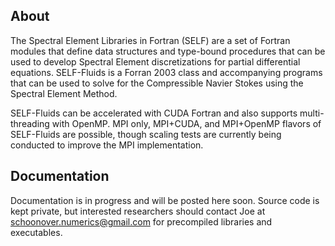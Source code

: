 ## About
 The Spectral Element Libraries in Fortran (SELF) are a set of Fortran modules that define data structures and type-bound procedures that can be used to develop Spectral Element discretizations for partial differential equations. SELF-Fluids is a Forran 2003 class and accompanying programs that can be used to solve for the Compressible Navier Stokes using the Spectral Element Method.
 
SELF-Fluids can be accelerated with CUDA Fortran and also supports multi-threading with OpenMP. MPI only, MPI+CUDA, and MPI+OpenMP flavors of SELF-Fluids are possible, though scaling tests are currently being conducted to improve the MPI implementation. 
 
 
 
 ## Documentation
  Documentation is in progress and will be posted here soon. Source code is kept private, but interested researchers should contact Joe at schoonover.numerics@gmail.com for precompiled libraries and executables.
 
